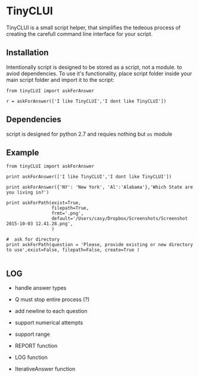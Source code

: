 TinyCLUI
========


TinyCLUI is a small script helper, that simplifies the tedeous process of creating the carefull command line interface for your script.

## Installation

Intentionally script is designed to be stored as a script, not a module. to aviod dependencies.
To use it's functionality, place script folder inside your main script folder and import it to the script:

```
from tinyCLUI import askForAnswer

r = askForAnswer(['I like TinyCLUI','I dont like TinyCLUI'])

```

## Dependencies
script is designed for python 2.7 and requies nothing but `os` module

## Example

```
from tinyCLUI import askForAnswer

print askForAnswer(['I like TinyCLUI','I dont like TinyCLUI'])

print askForAnswer({'NY': 'New York', 'Al':'Alabama'},'Which State are you living in?')

print askForPath(exist=True, 
				 filepath=True,
				 frmt='.png',
				 default='/Users/casy/Dropbox/Screenshots/Screenshot 2015-10-03 12.41.28.png',
				 )

#  ask for directory
print askForPath(question = 'Please, provide existing or new directory to use',exist=False, filepath=False, create=True )


```

## LOG

- handle answer types
- Q must stop entire process (?)
- add newline to each question
- support numerical attempts
- support range

- REPORT function
- LOG function
- IterativeAnswer function
